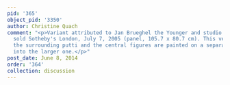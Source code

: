 ```yaml
---
pid: '365'
object_pid: '3350'
author: Christine Quach
comment: "<p>Variant attributed to Jan Brueghel the Younger and studio of Rubens,
  sold Sotheby's London, July 7, 2005 (panel, 105.7 x 80.7 cm). This version lacks
  the surrounding putti and the central figures are painted on a separate panel inset
  into the larger one.</p>"
post_date: June 8, 2014
order: '364'
collection: discussion
---
```

